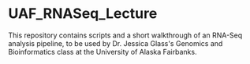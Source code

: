 # UAF_RNASeq_Lecture
This repository contains scripts and a short walkthrough of an RNA-Seq analysis pipeline, to be used by Dr. Jessica Glass's Genomics and Bioinformatics class at the University of Alaska Fairbanks.
